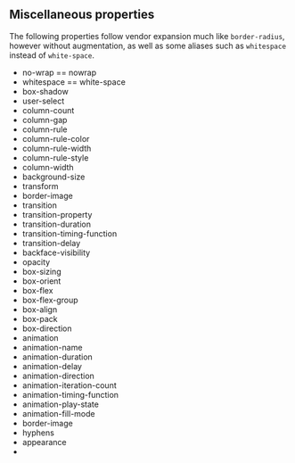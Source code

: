 ## Miscellaneous properties

The following properties follow vendor expansion much like `border-radius`, however without augmentation, as well as some aliases such as `whitespace` instead of `white-space`.

- no-wrap == nowrap
- whitespace == white-space
- box-shadow
- user-select
- column-count
- column-gap
- column-rule
- column-rule-color
- column-rule-width
- column-rule-style
- column-width
- background-size
- transform
- border-image
- transition
- transition-property
- transition-duration
- transition-timing-function
- transition-delay
- backface-visibility
- opacity
- box-sizing
- box-orient
- box-flex
- box-flex-group
- box-align
- box-pack
- box-direction
- animation
- animation-name
- animation-duration
- animation-delay
- animation-direction
- animation-iteration-count
- animation-timing-function
- animation-play-state
- animation-fill-mode
- border-image
- hyphens
- appearance
- 
